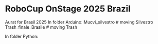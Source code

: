 # RoboCup OnStage 2025 Brazil
Aurat for Brasil 2025
In folder Arduino:
Muovi_silvestro # moving Silvestro
Trash_finale_Brasile # moving Trash

In folder Python:
